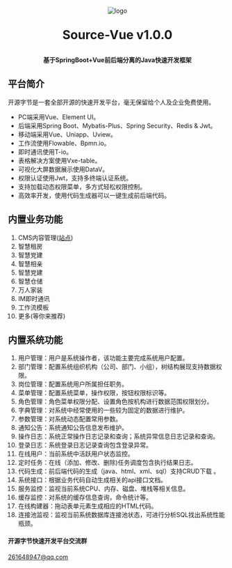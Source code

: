 <p align="center">
	<img alt="logo" src="http://8.136.213.245/assets/logo_c_64.5eb3acc5.png">
</p>
<h1 align="center" style="margin: 30px 0 30px; font-weight: bold;">Source-Vue v1.0.0</h1>
<h4 align="center">基于SpringBoot+Vue前后端分离的Java快速开发框架</h4>


## 平台简介

开源字节是一套全部开源的快速开发平台，毫无保留给个人及企业免费使用。

* PC端采用Vue、Element UI。
* 后端采用Spring Boot、Mybatis-Plus、Spring Security、Redis & Jwt。
* 移动端采用Vue、Uniapp、Uview。
* 工作流使用Flowable、Bpmn.io。
* 即时通讯使用T-io。
* 表格解决方案使用Vxe-table。
* 可视化大屏数据展示使用DataV。
* 权限认证使用Jwt，支持多终端认证系统。
* 支持加载动态权限菜单，多方式轻松权限控制。
* 高效率开发，使用代码生成器可以一键生成前后端代码。

## 内置业务功能
1.  CMS内容管理([站点](http://8.136.213.245/news))
2.  智慧租房
3.  智慧党建
4.  智慧相亲
5.  智慧党建
6.  智慧仓储
7.  万人家装
8.  IM即时通讯
9.  工作流模板
10. 更多(等你来推荐)

## 内置系统功能
1.  用户管理：用户是系统操作者，该功能主要完成系统用户配置。
2.  部门管理：配置系统组织机构（公司、部门、小组），树结构展现支持数据权限。
3.  岗位管理：配置系统用户所属担任职务。
4.  菜单管理：配置系统菜单，操作权限，按钮权限标识等。
5.  角色管理：角色菜单权限分配、设置角色按机构进行数据范围权限划分。
6.  字典管理：对系统中经常使用的一些较为固定的数据进行维护。
7.  参数管理：对系统动态配置常用参数。
8.  通知公告：系统通知公告信息发布维护。
9.  操作日志：系统正常操作日志记录和查询；系统异常信息日志记录和查询。
10. 登录日志：系统登录日志记录查询包含登录异常。
11. 在线用户：当前系统中活跃用户状态监控。
12. 定时任务：在线（添加、修改、删除)任务调度包含执行结果日志。
13. 代码生成：前后端代码的生成（java、html、xml、sql）支持CRUD下载 。
14. 系统接口：根据业务代码自动生成相关的api接口文档。
15. 服务监控：监视当前系统CPU、内存、磁盘、堆栈等相关信息。
16. 缓存监控：对系统的缓存信息查询，命令统计等。
17. 在线构建器：拖动表单元素生成相应的HTML代码。
18. 连接池监视：监视当前系统数据库连接池状态，可进行分析SQL找出系统性能瓶颈。

#### 开源字节快速开发平台交流群

261648947@qq.com
